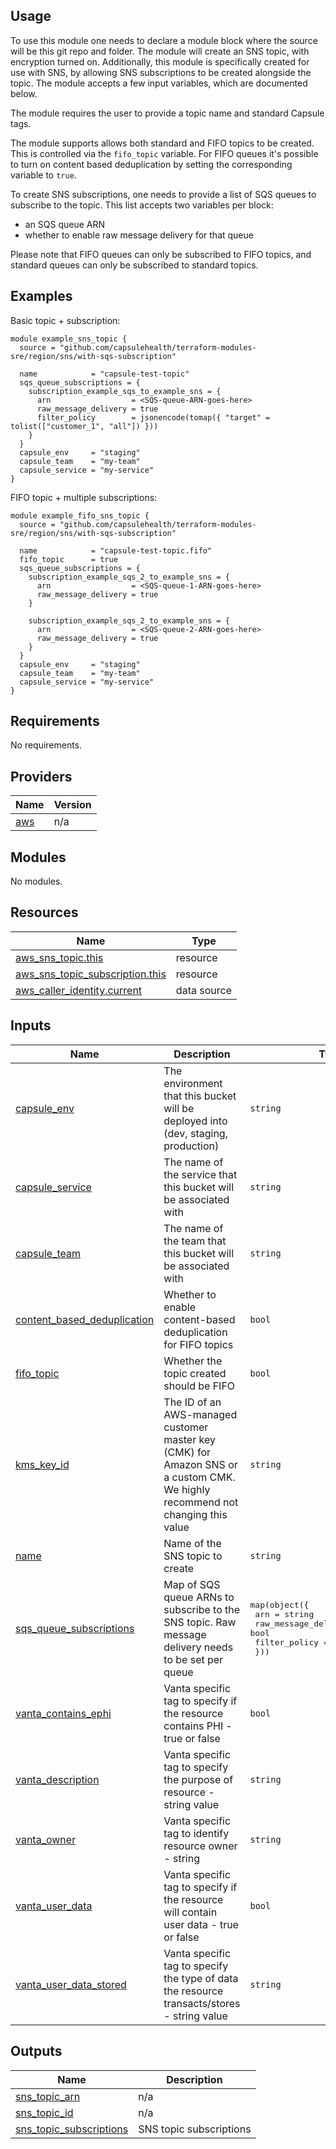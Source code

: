## Usage

To use this module one needs to declare a module block where the source will be this git repo and folder. The module will create an SNS topic, with encryption turned on. Additionally, this module is specifically created for use with SNS, by allowing SNS subscriptions to be created alongside the topic. The module accepts a few input variables, which are documented below.

The module requires the user to provide a topic name and standard Capsule tags.

The module supports allows both standard and FIFO topics to be created. This is controlled via the `fifo_topic` variable. For FIFO queues it's possible to turn on content based deduplication by setting the corresponding variable to `true`.

To create SNS subscriptions, one needs to provide a list of SQS queues to subscribe to the topic. This list accepts two variables per block:

- an SQS queue ARN
- whether to enable raw message delivery for that queue

Please note that FIFO queues can only be subscribed to FIFO topics, and standard queues can only be subscribed to standard topics.

## Examples

Basic topic + subscription:

```hcl
module example_sns_topic {
  source = "github.com/capsulehealth/terraform-modules-sre/region/sns/with-sqs-subscription"

  name            = "capsule-test-topic"
  sqs_queue_subscriptions = {
    subscription_example_sqs_to_example_sns = {
      arn                  = <SQS-queue-ARN-goes-here>
      raw_message_delivery = true
      filter_policy        = jsonencode(tomap({ "target" = tolist(["customer_1", "all"]) }))
    }
  }
  capsule_env     = "staging"
  capsule_team    = "my-team"
  capsule_service = "my-service"
}
```

FIFO topic + multiple subscriptions:

```hcl
module example_fifo_sns_topic {
  source = "github.com/capsulehealth/terraform-modules-sre/region/sns/with-sqs-subscription"

  name            = "capsule-test-topic.fifo"
  fifo_topic      = true
  sqs_queue_subscriptions = {
    subscription_example_sqs_2_to_example_sns = {
      arn                  = <SQS-queue-1-ARN-goes-here>
      raw_message_delivery = true
    }

    subscription_example_sqs_2_to_example_sns = {
      arn                  = <SQS-queue-2-ARN-goes-here>
      raw_message_delivery = true
    }
  }
  capsule_env     = "staging"
  capsule_team    = "my-team"
  capsule_service = "my-service"
}
```
<!-- BEGIN_TF_DOCS -->
## Requirements

No requirements.

## Providers

| Name | Version |
|------|---------|
| <a name="provider_aws"></a> [aws](#provider\_aws) | n/a |

## Modules

No modules.

## Resources

| Name | Type |
|------|------|
| [aws_sns_topic.this](https://registry.terraform.io/providers/hashicorp/aws/latest/docs/resources/sns_topic) | resource |
| [aws_sns_topic_subscription.this](https://registry.terraform.io/providers/hashicorp/aws/latest/docs/resources/sns_topic_subscription) | resource |
| [aws_caller_identity.current](https://registry.terraform.io/providers/hashicorp/aws/latest/docs/data-sources/caller_identity) | data source |

## Inputs

| Name | Description | Type | Default | Required |
|------|-------------|------|---------|:--------:|
| <a name="input_capsule_env"></a> [capsule\_env](#input\_capsule\_env) | The environment that this bucket will be deployed into (dev, staging, production) | `string` | n/a | yes |
| <a name="input_capsule_service"></a> [capsule\_service](#input\_capsule\_service) | The name of the service that this bucket will be associated with | `string` | n/a | yes |
| <a name="input_capsule_team"></a> [capsule\_team](#input\_capsule\_team) | The name of the team that this bucket will be associated with | `string` | n/a | yes |
| <a name="input_content_based_deduplication"></a> [content\_based\_deduplication](#input\_content\_based\_deduplication) | Whether to enable content-based deduplication for FIFO topics | `bool` | `false` | no |
| <a name="input_fifo_topic"></a> [fifo\_topic](#input\_fifo\_topic) | Whether the topic created should be FIFO | `bool` | `false` | no |
| <a name="input_kms_key_id"></a> [kms\_key\_id](#input\_kms\_key\_id) | The ID of an AWS-managed customer master key (CMK) for Amazon SNS or a custom CMK. We highly recommend not changing this value | `string` | `"alias/sns-sqs"` | no |
| <a name="input_name"></a> [name](#input\_name) | Name of the SNS topic to create | `string` | n/a | yes |
| <a name="input_sqs_queue_subscriptions"></a> [sqs\_queue\_subscriptions](#input\_sqs\_queue\_subscriptions) | Map of SQS queue ARNs to subscribe to the SNS topic. Raw message delivery needs to be set per queue | <pre>map(object({<br>    arn                  = string<br>    raw_message_delivery = bool<br>    filter_policy        = optional(string)<br>  }))</pre> | `{}` | no |
| <a name="input_vanta_contains_ephi"></a> [vanta\_contains\_ephi](#input\_vanta\_contains\_ephi) | Vanta specific tag to specify if the resource contains PHI - true or false | `bool` | n/a | yes |
| <a name="input_vanta_description"></a> [vanta\_description](#input\_vanta\_description) | Vanta specific tag to specify the purpose of resource - string value | `string` | n/a | yes |
| <a name="input_vanta_owner"></a> [vanta\_owner](#input\_vanta\_owner) | Vanta specific tag to identify resource owner - string | `string` | n/a | yes |
| <a name="input_vanta_user_data"></a> [vanta\_user\_data](#input\_vanta\_user\_data) | Vanta specific tag to specify if the resource will contain user data - true or false | `bool` | n/a | yes |
| <a name="input_vanta_user_data_stored"></a> [vanta\_user\_data\_stored](#input\_vanta\_user\_data\_stored) | Vanta specific tag to specify the type of data the resource transacts/stores - string value | `string` | n/a | yes |

## Outputs

| Name | Description |
|------|-------------|
| <a name="output_sns_topic_arn"></a> [sns\_topic\_arn](#output\_sns\_topic\_arn) | n/a |
| <a name="output_sns_topic_id"></a> [sns\_topic\_id](#output\_sns\_topic\_id) | n/a |
| <a name="output_sns_topic_subscriptions"></a> [sns\_topic\_subscriptions](#output\_sns\_topic\_subscriptions) | SNS topic subscriptions |
<!-- END_TF_DOCS -->
